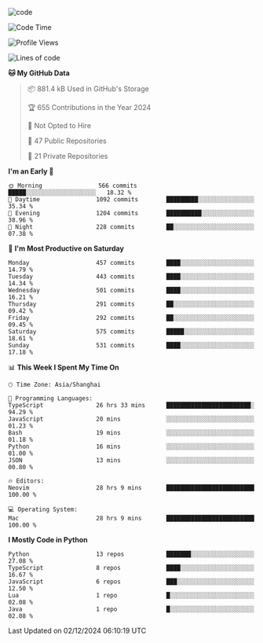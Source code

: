 
<!--
**liuyaanng/liuyaanng** is a ✨ _special_ ✨ repository because its `README.md` (this file) appears on your GitHub profile.

Here are some ideas to get you started:

- 🔭 I’m currently working on ...
- 🌱 I’m currently learning ...
- 👯 I’m looking to collaborate on ...
- 🤔 I’m looking for help with ...
- 💬 Ask me about ...
- 📫 How to reach me: ...
- 😄 Pronouns: ...
- ⚡ Fun fact: ...
-->


![code](https://cdn.jsdelivr.net/gh/liuyaanng/liuyaanng@1.0/code.gif) 

<!--START_SECTION:waka-->
![Code Time](http://img.shields.io/badge/Code%20Time-1%2C089%20hrs%2040%20mins-blue)

![Profile Views](http://img.shields.io/badge/Profile%20Views-0-blue)

![Lines of code](https://img.shields.io/badge/From%20Hello%20World%20I%27ve%20Written-14.9%20million%20lines%20of%20code-blue)

**🐱 My GitHub Data** 

> 📦 881.4 kB Used in GitHub's Storage 
 > 
> 🏆 655 Contributions in the Year 2024
 > 
> 🚫 Not Opted to Hire
 > 
> 📜 47 Public Repositories 
 > 
> 🔑 21 Private Repositories 
 > 
**I'm an Early 🐤** 

```text
🌞 Morning                566 commits         █████░░░░░░░░░░░░░░░░░░░░   18.32 % 
🌆 Daytime                1092 commits        █████████░░░░░░░░░░░░░░░░   35.34 % 
🌃 Evening                1204 commits        ██████████░░░░░░░░░░░░░░░   38.96 % 
🌙 Night                  228 commits         ██░░░░░░░░░░░░░░░░░░░░░░░   07.38 % 
```
📅 **I'm Most Productive on Saturday** 

```text
Monday                   457 commits         ████░░░░░░░░░░░░░░░░░░░░░   14.79 % 
Tuesday                  443 commits         ████░░░░░░░░░░░░░░░░░░░░░   14.34 % 
Wednesday                501 commits         ████░░░░░░░░░░░░░░░░░░░░░   16.21 % 
Thursday                 291 commits         ██░░░░░░░░░░░░░░░░░░░░░░░   09.42 % 
Friday                   292 commits         ██░░░░░░░░░░░░░░░░░░░░░░░   09.45 % 
Saturday                 575 commits         █████░░░░░░░░░░░░░░░░░░░░   18.61 % 
Sunday                   531 commits         ████░░░░░░░░░░░░░░░░░░░░░   17.18 % 
```


📊 **This Week I Spent My Time On** 

```text
🕑︎ Time Zone: Asia/Shanghai

💬 Programming Languages: 
TypeScript               26 hrs 33 mins      ████████████████████████░   94.29 % 
JavaScript               20 mins             ░░░░░░░░░░░░░░░░░░░░░░░░░   01.23 % 
Bash                     19 mins             ░░░░░░░░░░░░░░░░░░░░░░░░░   01.18 % 
Python                   16 mins             ░░░░░░░░░░░░░░░░░░░░░░░░░   01.00 % 
JSON                     13 mins             ░░░░░░░░░░░░░░░░░░░░░░░░░   00.80 % 

🔥 Editors: 
Neovim                   28 hrs 9 mins       █████████████████████████   100.00 % 

💻 Operating System: 
Mac                      28 hrs 9 mins       █████████████████████████   100.00 % 
```

**I Mostly Code in Python** 

```text
Python                   13 repos            ███████░░░░░░░░░░░░░░░░░░   27.08 % 
TypeScript               8 repos             ████░░░░░░░░░░░░░░░░░░░░░   16.67 % 
JavaScript               6 repos             ███░░░░░░░░░░░░░░░░░░░░░░   12.50 % 
Lua                      1 repo              █░░░░░░░░░░░░░░░░░░░░░░░░   02.08 % 
Java                     1 repo              █░░░░░░░░░░░░░░░░░░░░░░░░   02.08 % 
```




 Last Updated on 02/12/2024 06:10:19 UTC
<!--END_SECTION:waka-->
